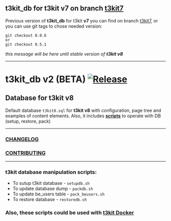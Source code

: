 ## t3kit_db for t3kit v7 on branch [t3kit7](https://github.com/t3kit/t3kit_db/tree/t3kit7)

Previous version of **t3kit_db** for t3kit **v7** you can find on branch [t3kit7](https://github.com/t3kit/t3kit_db/tree/t3kit7), or you can use git tags to chose needed version:
```
git checkout 0.0.6
or
git checkout 0.5.1
```
_this message will be here until stable version of **t3kit v8**_

***

# t3kit_db v2 (BETA) [![Release](https://img.shields.io/github/release/t3kit/t3kit_db.svg?style=flat-square)](https://github.com/t3kit/t3kit_db/releases)
## Database for t3kit v8
Default database `t3kit8.sql` for **t3kit v8** with configuration, page tree and examples of content elements. Also, it includes [**scripts**](#t3kit-database-manipulation-scripts) to operate with DB (setup, restore, pack)

***


### [CHANGELOG](https://github.com/t3kit/t3kit_db/blob/master/CHANGELOG.md)
### [CONTRIBUTING](https://github.com/t3kit/t3kit/blob/master/CONTRIBUTING.md)

***

### t3kit database manipulation scripts:

* To sutup t3kit database - `setupdb.sh`
* To update database dump - `packdb.sh`
* To update be_users table - `pack_beusers.sh`
* To restore database - `restoredb.sh`


### Also, these scripts could be used with [t3kit Docker](https://github.com/t3kit/t3kit#t3kit-database-manipulation---setuprestorepack)
